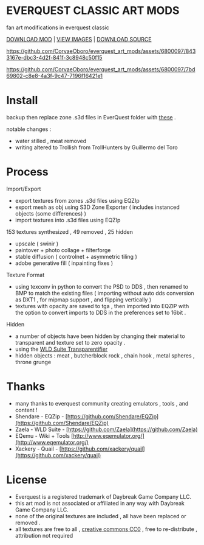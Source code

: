 # EVERQUEST CLASSIC ART MODS
fan art modifications in everquest classic 

[DOWNLOAD MOD]( https://github.com/CorvaeOboro/everquest_art_mods/releases/download/everquest_art_mods_20231117/everquest_art_mods_innothule_grobb_20231117.zip)    |   [VIEW IMAGES]( https://corvaeoboro.github.io/everquest_art_mods/everquest_art_mods_all.htm )   |    [DOWNLOAD SOURCE]( https://github.com/CorvaeOboro/everquest_art_mods/archive/refs/heads/main.zip ) 


https://github.com/CorvaeOboro/everquest_art_mods/assets/6800097/8433167e-dbc3-4d2f-841f-3c8948c50f15


https://github.com/CorvaeOboro/everquest_art_mods/assets/6800097/7bd69802-c8e8-4a3f-9c47-7196f16421e1



# Install 
backup then replace zone .s3d files in EverQuest folder with [these]( https://github.com/CorvaeOboro/everquest_art_mods/releases/download/everquest_art_mods_20231117/everquest_art_mods_innothule_grobb_20231117.zip)  .

notable changes : 
- water stilled , meat removed 
- writing altered to Trollish from TrollHunters by Guillermo del Toro


# Process 
Import/Export
- export textures from zones .s3d files using EQZIp 
- export mesh as obj using S3D Zone Exporter ( includes instanced objects (some differences) )
- import textures into .s3d files using EQZIp

153 textures synthesized , 49 removed , 25 hidden
- upscale ( swinir ) 
- paintover + photo collage + filterforge
- stable diffusion ( controlnet + asymmetric tiling ) 
- adobe generative fill ( inpainting fixes )

Texture Format  
- using texconv in python to convert the PSD to DDS , then renamed to BMP to match the existing files ( importing without auto dds conversion as DXT1 , for mipmap support , and flipping vertically )
- textures with opacity are saved to tga , then imported into EQZIP with the option to convert imports to DDS in the preferences set to 16bit .

Hidden
- a number of objects have been hidden by changing their material to transparent and texture set to zero opacity . 
- using the [WLD Suite Transparentifier](https://docs.eqemu.io/server/zones/customizing-zones/wld-editor-suite/#instructions_1)
- hidden objects : meat , butcherblock rock , chain hook , metal spheres , throne grunge

# Thanks
- many thanks to everquest community creating emulators , tools , and content !
- Shendare - EQZip - [https://github.com/Shendare/EQZip](https://github.com/Shendare/EQZip)
- Zaela - WLD Suite - [https://github.com/Zaela](https://github.com/Zaela)
- EQemu - Wiki + Tools [http://www.eqemulator.org/](http://www.eqemulator.org/)
- Xackery - Quail - [https://github.com/xackery/quail](https://github.com/xackery/quail)

# License
- Everquest is a registered trademark of Daybreak Game Company LLC.  
- this art mod is not associated or affiliated in any way with Daybreak Game Company LLC.
- none of the original textures are included , all have been replaced or removed .
- all textures are free to all , [creative commons CC0](https://creativecommons.org/publicdomain/zero/1.0/) , free to re-distribute , attribution not required
